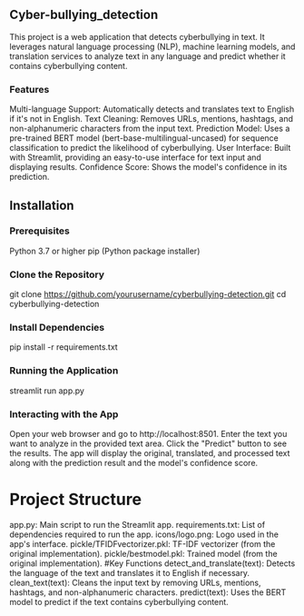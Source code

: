 ## Cyber-bullying_detection
This project is a web application that detects cyberbullying in text. It leverages natural language processing (NLP), machine learning models, and translation services to analyze text in any language and predict whether it contains cyberbullying content.

### Features
Multi-language Support: Automatically detects and translates text to English if it's not in English.
Text Cleaning: Removes URLs, mentions, hashtags, and non-alphanumeric characters from the input text.
Prediction Model: Uses a pre-trained BERT model (bert-base-multilingual-uncased) for sequence classification to predict the likelihood of cyberbullying.
User Interface: Built with Streamlit, providing an easy-to-use interface for text input and displaying results.
Confidence Score: Shows the model's confidence in its prediction.
## Installation
### Prerequisites
Python 3.7 or higher
pip (Python package installer)
### Clone the Repository
git clone https://github.com/yourusername/cyberbullying-detection.git
cd cyberbullying-detection
### Install Dependencies
pip install -r requirements.txt


### Running the Application

streamlit run app.py

### Interacting with the App
Open your web browser and go to http://localhost:8501.
Enter the text you want to analyze in the provided text area.
Click the "Predict" button to see the results.
The app will display the original, translated, and processed text along with the prediction result and the model's confidence score.
# Project Structure
app.py: Main script to run the Streamlit app.
requirements.txt: List of dependencies required to run the app.
icons/logo.png: Logo used in the app's interface.
pickle/TFIDFvectorizer.pkl: TF-IDF vectorizer (from the original implementation).
pickle/bestmodel.pkl: Trained model (from the original implementation).
#Key Functions
detect_and_translate(text): Detects the language of the text and translates it to English if necessary.
clean_text(text): Cleans the input text by removing URLs, mentions, hashtags, and non-alphanumeric characters.
predict(text): Uses the BERT model to predict if the text contains cyberbullying content.
